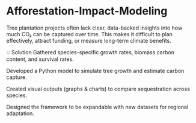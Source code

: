 # Afforestation-Impact-Modeling
Tree plantation projects often lack clear, data-backed insights into how much CO₂ can be captured over time. This makes it difficult to plan effectively, attract funding, or measure long-term climate benefits.

💡 Solution
Gathered species-specific growth rates, biomass carbon content, and survival rates.

Developed a Python model to simulate tree growth and estimate carbon capture.

Created visual outputs (graphs & charts) to compare sequestration across species.

Designed the framework to be expandable with new datasets for regional adaptation.


